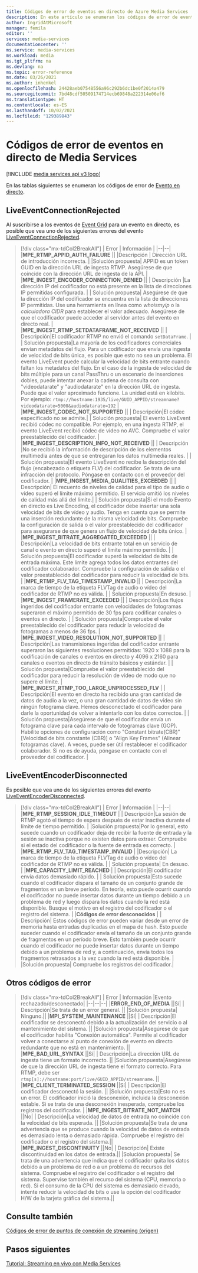 ```yaml
---
title: Códigos de error de eventos en directo de Azure Media Services
description: En este artículo se enumeran los códigos de error de eventos en directo.
author: IngridAtMicrosoft
manager: femila
editor: ''
services: media-services
documentationcenter: ''
ms.service: media-services
ms.workload: media
ms.tgt_pltfrm: na
ms.devlang: na
ms.topic: error-reference
ms.date: 03/26/2021
ms.author: inhenkel
ms.openlocfilehash: 24428aeb07548556a96c292b6dc1be0f2014a479
ms.sourcegitcommit: 7bd48cdf50509174714ecb69848a222314e06ef6
ms.translationtype: HT
ms.contentlocale: es-ES
ms.lasthandoff: 10/02/2021
ms.locfileid: "129389843"
---
```

# <a name="media-services-live-event-error-codes"></a>Códigos de error de eventos en directo de Media Services

[!INCLUDE [media services api v3 logo](./includes/v3-hr.md)]

En las tablas siguientes se enumeran los códigos de error de [Evento en directo](live-event-outputs-concept.md).

## <a name="liveeventconnectionrejected"></a>LiveEventConnectionRejected

Al suscribirse a los eventos de [Event Grid](../../event-grid/index.yml) para un evento en directo, es posible que vea uno de los siguientes errores del evento [LiveEventConnectionRejected](monitoring/media-services-event-schemas.md\#liveeventconnectionrejected).
> [!div class="mx-tdCol2BreakAll"]
>| Error | Información |
>|--|--|
>|**MPE_RTMP_APPID_AUTH_FAILURE** ||
>|Descripción | Dirección URL de introducción incorrecta. |
>|Solución propuesta| APPID es un token GUID en la dirección URL de ingesta RTMP. Asegúrese de que coincide con la dirección URL de ingesta de la API. |
>|**MPE_INGEST_ENCODER_CONNECTION_DENIED** ||
>| Descripción |La dirección IP del codificador no está presente en la lista de direcciones IP permitidas configurada. |
>| Solución propuesta| Asegúrese de que la dirección IP del codificador se encuentra en la lista de direcciones IP permitidas. Use una herramienta en línea como *whoismyip* o la *calculadora CIDR* para establecer el valor adecuado.  Asegúrese de que el codificador puede acceder al servidor antes del evento en directo real. |
>|**MPE_INGEST_RTMP_SETDATAFRAME_NOT_RECEIVED** ||
>| Descripción|El codificador RTMP no envió el comando `setDataFrame`. |
>| Solución propuesta|La mayoría de los codificadores comerciales envían metadatos del flujo. Para un codificador que envía una ingesta de velocidad de bits única, es posible que esto no sea un problema. El evento LiveEvent puede calcular la velocidad de bits entrante cuando faltan los metadatos del flujo.  En el caso de la ingesta de velocidad de bits múltiple para un canal PassThru o un escenario de inserciones dobles, puede intentar anexar la cadena de consulta con "videodatarate" y "audiodatarate" en la dirección URL de ingesta. Puede que el valor aproximado funcione. La unidad está en kilobits. Por ejemplo: `rtmp://hostname:1935/live/GUID_APPID/streamname?videodatarate=5000&audiodatarate=192` |
>|**MPE_INGEST_CODEC_NOT_SUPPORTED** ||
>| Descripción|El códec especificado no se admite.|
>| Solución propuesta| El evento LiveEvent recibió códec no compatible. Por ejemplo, en una ingesta RTMP, el evento LiveEvent recibió códec de vídeo no AVC.  Compruebe el valor preestablecido del codificador. |
>|**MPE_INGEST_DESCRIPTION_INFO_NOT_RECEIVED** ||
>| Descripción |No se recibió la información de descripción de los elementos multimedia antes de que se entregaran los datos multimedia reales. |
>| Solución propuesta|El evento LiveEvent no recibe la descripción del flujo (encabezado o etiqueta FLV) del codificador. Se trata de una infracción del protocolo. Póngase en contacto con el proveedor del codificador. |
>|**MPE_INGEST_MEDIA_QUALITIES_EXCEEDED** ||
>| Descripción| El recuento de niveles de calidad para el tipo de audio o vídeo superó el límite máximo permitido. El servicio omitió los niveles de calidad más allá del límite.|
>| Solución propuesta|Si el modo Evento en directo es Live Encoding, el codificador debe insertar una sola velocidad de bits de vídeo y audio.  Tenga en cuenta que se permite una inserción redundante de la misma velocidad de bits. Compruebe la configuración de salida o el valor preestablecido del codificador para asegurarse de que genera un flujo de velocidad de bits único. |
>|**MPE_INGEST_BITRATE_AGGREGATED_EXCEEDED** ||
>| Descripción|La velocidad de bits entrante total en un servicio de canal o evento en directo superó el límite máximo permitido. |
>| Solución propuesta|El codificador superó la velocidad de bits de entrada máxima. Este límite agrega todos los datos entrantes del codificador colaborador. Compruebe la configuración de salida o el valor preestablecido del codificador para reducir la velocidad de bits. |
>|**MPE_RTMP_FLV_TAG_TIMESTAMP_INVALID** ||
>| Descripción|La marca de tiempo de la etiqueta FLVTag de audio o vídeo del codificador de RTMP no es válida. |
>| Solución propuesta|En desuso. |
>|**MPE_INGEST_FRAMERATE_EXCEEDED** ||
>| Descripción|Los flujos ingeridos del codificador entrante con velocidades de fotogramas superaron el máximo permitido de 30 fps para codificar canales o eventos en directo. |
>| Solución propuesta|Compruebe el valor preestablecido del codificador para reducir la velocidad de fotogramas a menos de 36 fps. |
>|**MPE_INGEST_VIDEO_RESOLUTION_NOT_SUPPORTED** ||
>| Descripción|Las transmisiones ingeridas del codificador entrante superaron las siguientes resoluciones permitidas: 1920 x 1088 para la codificación de canales o eventos en directo y 4096 x 2160 para canales o eventos en directo de tránsito básicos y estándar. |
>| Solución propuesta|Compruebe el valor preestablecido del codificador para reducir la resolución de vídeo de modo que no supere el límite. |
>|**MPE_INGEST_RTMP_TOO_LARGE_UNPROCESSED_FLV** |
>| Descripción|El evento en directo ha recibido una gran cantidad de datos de audio a la vez, o una gran cantidad de datos de vídeo sin ningún fotograma clave. Hemos desconectado el codificador para darle la oportunidad de volver a intentarlo con los datos correctos. |
>| Solución propuesta|Asegúrese de que el codificador envía un fotograma clave para cada intervalo de fotogramas clave (GOP).  Habilite opciones de configuración como "Constant bitrate(CBR)" [Velocidad de bits constante (CBR)] o "Align Key Frames" (Alinear fotogramas clave). A veces, puede ser útil restablecer el codificador colaborador. Si no es de ayuda, póngase en contacto con el proveedor del codificador. |

## <a name="liveeventencoderdisconnected"></a>LiveEventEncoderDisconnected

Es posible que vea uno de los siguientes errores del evento [LiveEventEncoderDisconnected](monitoring/media-services-event-schemas.md\#liveeventencoderdisconnected).

> [!div class="mx-tdCol2BreakAll"]
>| Error | Información |
>|--|--|
>|**MPE_RTMP_SESSION_IDLE_TIMEOUT** |
>| Descripción|La sesión de RTMP agotó el tiempo de espera después de estar inactiva durante el límite de tiempo permitido. |
>|Solución propuesta|Por lo general, esto sucede cuando un codificador deja de recibir la fuente de entrada y la sesión se inactiva porque no existen datos para extraer. Compruebe si el estado del codificador o la fuente de entrada es correcto. |
>|**MPE_RTMP_FLV_TAG_TIMESTAMP_INVALID** |
>|Descripción| La marca de tiempo de la etiqueta FLVTag de audio o vídeo del codificador de RTMP no es válida. |
>| Solución propuesta| En desuso. |
>|**MPE_CAPACITY_LIMIT_REACHED** |
>| Descripción|El codificador envía datos demasiado rápido. |
>| Solución propuesta|Esto sucede cuando el codificador dispara el tamaño de un conjunto grande de fragmentos en un breve período.  En teoría, esto puede ocurrir cuando el codificador no puede insertar datos durante un tiempo debido a un problema de red y luego dispara los datos cuando la red está disponible. Busque el motivo en el registro del codificador o el registro del sistema. |
>|**Códigos de error desconocidos** |
>| Descripción| Estos códigos de error pueden variar desde un error de memoria hasta entradas duplicadas en el mapa de hash. Esto puede suceder cuando el codificador envía el tamaño de un conjunto grande de fragmentos en un período breve.  Esto también puede ocurrir cuando el codificador no puede insertar datos durante un tiempo debido a un problema de red y, a continuación, envía todos los fragmentos retrasados a la vez cuando la red está disponible. |
>|Solución propuesta| Compruebe los registros del codificador.|

## <a name="other-error-codes"></a>Otros códigos de error

> [!div class="mx-tdCol2BreakAll"]
>| Error | Información |Evento rechazado/desconectado|
>|--|--|--|
>|**ERROR_END_OF_MEDIA** ||Sí|
>| Descripción|Se trata de un error general. ||
>|Solución propuesta| Ninguno.||
>|**MPI_SYSTEM_MAINTENANCE** ||Sí|
>| Descripción|El codificador se desconectó debido a la actualización del servicio o al mantenimiento del sistema. ||
>|Solución propuesta|Asegúrese de que el codificador habilita "Conexión automática". Permite al codificador volver a conectarse al punto de conexión de evento en directo redundante que no está en mantenimiento. ||
>|**MPE_BAD_URL_SYNTAX** ||Sí|
>| Descripción|La dirección URL de ingesta tiene un formato incorrecto. ||
>|Solución propuesta|Asegúrese de que la dirección URL de ingesta tiene el formato correcto. Para RTMP, debe ser `rtmp[s]://hostname:port/live/GUID_APPID/streamname`. ||
>|**MPE_CLIENT_TERMINATED_SESSION** ||Sí|
>| Descripción|El codificador desconectó la sesión.  ||
>|Solución propuesta|Esto no es un error. El codificador inició la desconexión, incluida la desconexión estable. Si se trata de una desconexión inesperada, compruebe los registros del codificador. |
>|**MPE_INGEST_BITRATE_NOT_MATCH** ||No|
>| Descripción|La velocidad de datos de entrada no coincide con la velocidad de bits esperada. ||
>|Solución propuesta|Se trata de una advertencia que se produce cuando la velocidad de datos de entrada es demasiado lenta o demasiado rápida. Compruebe el registro del codificador o el registro del sistema.||
>|**MPE_INGEST_DISCONTINUITY** ||No|
>| Descripción| Existe discontinuidad en los datos de entrada.||
>|Solución propuesta| Se trata de una advertencia que indica que el codificador quita los datos debido a un problema de red o a un problema de recursos del sistema. Compruebe el registro del codificador o el registro del sistema. Supervise también el recurso del sistema (CPU, memoria o red). Si el consumo de la CPU del sistema es demasiado elevado, intente reducir la velocidad de bits o use la opción del codificador H/W de la tarjeta gráfica del sistema.||

## <a name="see-also"></a>Consulte también

[Códigos de error de puntos de conexión de streaming (origen)](stream-streaming-endpoint-error-codes-reference.md)

## <a name="next-steps"></a>Pasos siguientes

[Tutorial: Streaming en vivo con Media Services](stream-live-tutorial-with-api.md)
